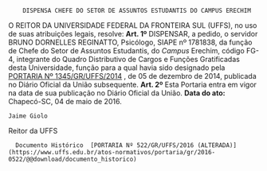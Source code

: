         DISPENSA CHEFE DO SETOR DE ASSUNTOS ESTUDANTIS DO CAMPUS ERECHIM  

 O REITOR DA UNIVERSIDADE FEDERAL DA FRONTEIRA SUL (UFFS), no uso de suas atribuições legais, resolve:   **Art. 1º** DISPENSAR, a pedido, o servidor BRUNO DORNELLES REGINATTO, Psicólogo, SIAPE nº 1781838, da função de Chefe do Setor de Assuntos Estudantis, do *Campus* Erechim, código FG-4, integrante do Quadro Distributivo de Cargos e Funções Gratificadas desta Universidade, função para a qual havia sido designado pela [PORTARIA Nº 1345/GR/UFFS/2014](https://www.uffs.edu.br/atos-normativos/portaria/gr/2014-1345)  , de 05 de dezembro de 2014, publicada no Diário Oficial da União subsequente.   **Art. 2º** Esta Portaria entra em vigor na data de sua publicação no Diário Oficial da União.      **Data do ato:** Chapecó-SC, 04 de maio de 2016.   
 

    Jaime Giolo   
 Reitor da UFFS 

      Documento Histórico  [PORTARIA Nº 522/GR/UFFS/2016 (ALTERADA)](https://www.uffs.edu.br/atos-normativos/portaria/gr/2016-0522/@@download/documento_historico)     
      